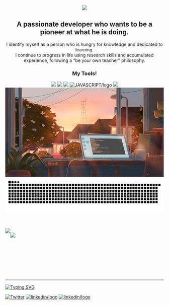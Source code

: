  <div align ="center">
 <img src="https://readme-typing-svg.demolab.com?font=Fira+Code&size=28&duration=5500&pause=5000&color=F76873&width=435&lines=HEY+THERE+!+I'M+FNAN+%F0%9F%91%8B%F0%9F%8F%BD;DESIGNER+%26+DEVELOPER;WELCOME+TO+MY+PAGE%F0%9F%8C%A0...!!!" />
  </div>
   <div align ="center">
 <h2>A passionate developer who wants to be a pioneer at what he is doing.</h2>
  </div>
 <div align ="center">
  
 
 I identify myself as a person who is hungry for knowledge and dedicated to learning. <br>I continue to progress in life using research skills and accumulated experience,  following a "be your own teacher" philosophy.
</div>
 
 <div align ="center">
 <h3> My Tools!</h3>
 
 <img  src="https://img.shields.io/badge/html5-%23E34F26.svg?style=for-the-badge&logo=html5&logoColor=white" />
 
<img  src="https://img.shields.io/badge/css3-%231572B6.svg?style=for-the-badge&logo=css3&logoColor=white" />
  
<img src="https://img.shields.io/badge/Sass-CC6699?style=for-the-badge&logo=sass&logoColor=white" />
  
<img  src="https://img.shields.io/badge/javascript-%23323330.svg?style=for-the-badge&logo=javascript&logoColor=%23F7DF1E" alt="JAVASCRIPT/logo"/>

<img  src="https://img.shields.io/badge/react-%2320232a.svg?style=for-the-badge&logo=react&logoColor=%2361DAFB" />
</div>

<div align="center">
<img src="https://github.com/AnaProgramando/AnaProgramando/raw/1abca3c99b5e79e7d3887d75d484642f2e574f26/aa.gif">
<img src="https://github.com/AnaProgramando/AnaProgramando/raw/output/github-contribution-grid-snake.svg">
</div>

<br><br>
<img align ="left" src="https://github-readme-stats.vercel.app/api?username=Fnanhabte&show_icons=true&theme=radical" />

<img align ="left" src="https://github-readme-stats.vercel.app/api/top-langs/?username=Fnanhabte&langs_count=8" />

<div align="left">
   <br>  <br>  <br>  <br>  <br>  <br>  <br>  <br> 
<hr>
<a href="https://git.io/typing-svg"><img src="https://readme-typing-svg.demolab.com?font=Fira+Code&size=26&duration=5500&pause=10000&color=F76873&width=435&lines=COMMUNICATION+%F0%9F%93%B6" alt="Typing SVG" /></a>
 
  <a align="left" href="https://twitter.com/GoodxHope" target="_blank"><img src="https://img.shields.io/badge/Twitter-1DA1F2?style=for-the-badge&logo=twitter&logoColor=white" alt="Twitter"></a>
  <a align="left" href="https://www.linkedin.com/in/fnan-habte-8483b0247/" target="_blank"><img src="https://img.shields.io/badge/LinkedIn-0077B5?style=for-the-badge&logo=linkedin&logoColor=white" alt="linkedin/logo" ></a>
 <a align="left" href="https://github.com/Fnanhabte" target="_blank"><img src="https://img.shields.io/badge/GitHub-100000?style=for-the-badge&logo=github&logoColor=white" alt="linkedin/logo"></a>
 
</div>
 
